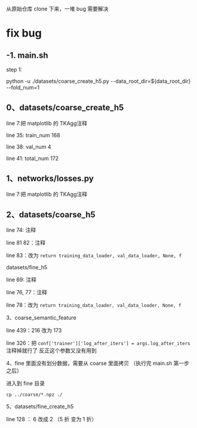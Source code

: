 从原始仓库 clone 下来，一堆 bug 需要解决


# fix bug

## -1. main.sh

step 1:

python -u ./datasets/coarse_create_h5.py --data_root_dir=${data_root_dir} --fold_num=1

## 0、datasets/coarse_create_h5

line 7:把 matplotlib 的 TKAgg注释

line 35: train_num 168

line 38: val_num 4

line 41: total_num 172

## 1、networks/losses.py


line 7:把 matplotlib 的 TKAgg注释


## 2、datasets/coarse_h5
line 74: 注释

line 81 82：注释

line 83：改为 `return training_data_loader, val_data_loader, None, f`

datasets/fine_h5

line 69: 注释

line 76, 77：注释

line 78：改为 `return training_data_loader, val_data_loader, None, f`


3、coarse_semantic_feature

line 439：216 改为 173

line 326：把 `conf['trainer']['log_after_iters'] = args.log_after_iters` 注释掉就行了
反正这个参数又没有用到


4、fine 里面没有划分数据，需要从 coarse 里面拷贝
（执行完 main.sh 第一步之后）

进入到 fine 目录

`cp ../coarse/*.npz ./`


5、datasets/fine_create_h5

line 128 ： 6 改成 2 （5 折 变为 1 折）